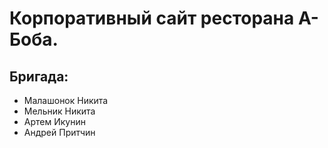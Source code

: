 # Корпоративный сайт ресторана А-Боба.

## Бригада:
* Малашонок Никита
* Мельник Никита
* Артем Икунин
* Андрей Притчин

